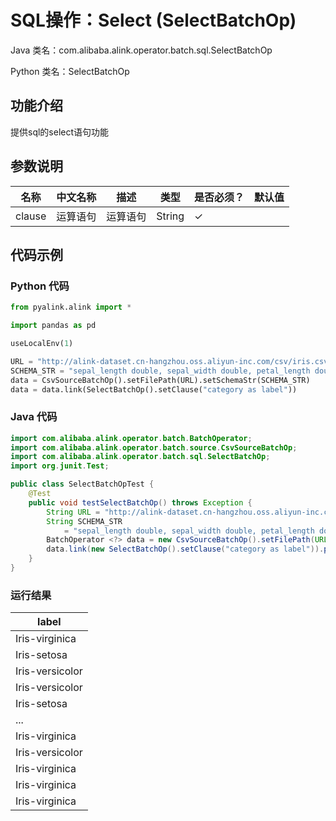 # SQL操作：Select (SelectBatchOp)
Java 类名：com.alibaba.alink.operator.batch.sql.SelectBatchOp

Python 类名：SelectBatchOp


## 功能介绍
提供sql的select语句功能

## 参数说明
| 名称 | 中文名称 | 描述 | 类型 | 是否必须？ | 默认值 |
| --- | --- | --- | --- | --- | --- |
| clause | 运算语句 | 运算语句 | String | ✓ |  |

## 代码示例
### Python 代码
```python
from pyalink.alink import *

import pandas as pd

useLocalEnv(1)

URL = "http://alink-dataset.cn-hangzhou.oss.aliyun-inc.com/csv/iris.csv"
SCHEMA_STR = "sepal_length double, sepal_width double, petal_length double, petal_width double, category string";
data = CsvSourceBatchOp().setFilePath(URL).setSchemaStr(SCHEMA_STR)
data = data.link(SelectBatchOp().setClause("category as label"))
```
### Java 代码
```java
import com.alibaba.alink.operator.batch.BatchOperator;
import com.alibaba.alink.operator.batch.source.CsvSourceBatchOp;
import com.alibaba.alink.operator.batch.sql.SelectBatchOp;
import org.junit.Test;

public class SelectBatchOpTest {
	@Test
	public void testSelectBatchOp() throws Exception {
		String URL = "http://alink-dataset.cn-hangzhou.oss.aliyun-inc.com/csv/iris.csv";
		String SCHEMA_STR
			= "sepal_length double, sepal_width double, petal_length double, petal_width double, category string";
		BatchOperator <?> data = new CsvSourceBatchOp().setFilePath(URL).setSchemaStr(SCHEMA_STR);
		data.link(new SelectBatchOp().setClause("category as label")).print();
	}
}
```

### 运行结果
label|
-----|
Iris-virginica|
Iris-setosa|
Iris-versicolor|
Iris-versicolor|
Iris-setosa|
...|
Iris-virginica|
Iris-versicolor|
Iris-virginica|
Iris-virginica|
Iris-virginica|
